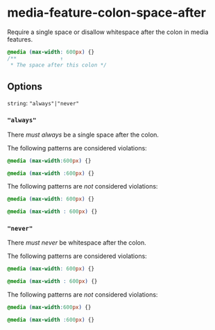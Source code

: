 # media-feature-colon-space-after

Require a single space or disallow whitespace after the colon in media features.

```css
@media (max-width: 600px) {}
/**              ↑
 * The space after this colon */
```

## Options

`string`: `"always"|"never"`

### `"always"`

There *must always* be a single space after the colon.

The following patterns are considered violations:

```css
@media (max-width:600px) {}
```

```css
@media (max-width :600px) {}
```

The following patterns are *not* considered violations:

```css
@media (max-width: 600px) {}
```

```css
@media (max-width : 600px) {}
```

### `"never"`

There *must never* be whitespace after the colon.

The following patterns are considered violations:

```css
@media (max-width: 600px) {}
```

```css
@media (max-width : 600px) {}
```

The following patterns are *not* considered violations:

```css
@media (max-width:600px) {}
```

```css
@media (max-width :600px) {}
```
